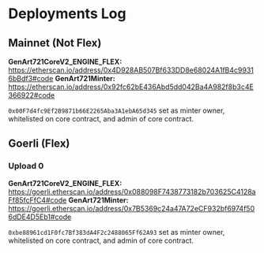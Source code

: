 # Deployments Log

## Mainnet (Not Flex)

**GenArt721CoreV2_ENGINE_FLEX:** https://etherscan.io/address/0x4D928AB507Bf633DD8e68024A1fB4c99316bBdf3#code
**GenArt721Minter:** https://etherscan.io/address/0x92fc62bE436Abd5dd042Ba4A982f8b3c4E366922#code

`0x00F7d4fc9Ef2B9871b66E2265Aba3A1ebA65d345` set as minter owner, whitelisted on core contract, and admin of core contract.

## Goerli (Flex)

### Upload 0

**GenArt721CoreV2_ENGINE_FLEX:** https://goerli.etherscan.io/address/0x088098F7438773182b703625C4128aFf85fcFfC4#code
**GenArt721Minter:** https://goerli.etherscan.io/address/0x7B5369c24a47A72eCF932bf6974f506dDE4D5Eb1#code

`0xbe88961cd1F0fc7Bf383dA4F2c2488065Ff62A93` set as minter owner, whitelisted on core contract, and admin of core contract.
